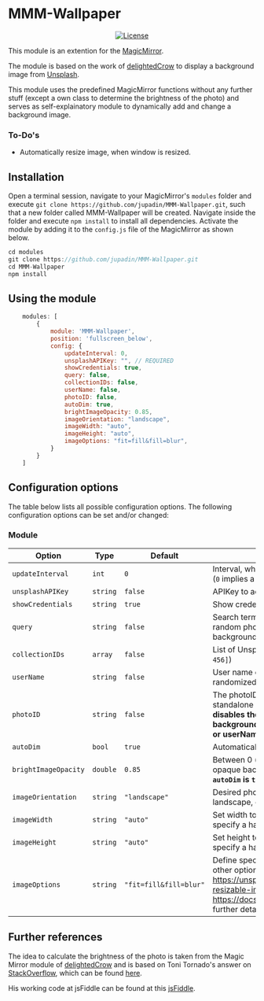 # MMM-Wallpaper

<p style="text-align: center">
    <a href="https://choosealicense.com/licenses/mit"><img src="https://img.shields.io/badge/license-MIT-blue.svg" alt="License"></a>
</p>

This module is an extention for the [MagicMirror](https://github.com/MichMich/MagicMirror).

The module is based on the work of [delightedCrow](https://github.com/delightedCrow/WallberryTheme) to display a background image from [Unsplash](https://unsplash.com).

This module uses the predefined MagicMirror functions without any further stuff (except a own class to determine the brightness of the photo) and serves as self-explainatory module to dynamically add and change a background image.

### To-Do's
- Automatically resize image, when window is resized.

## Installation

Open a terminal session, navigate to your MagicMirror's `modules` folder and execute `git clone https://github.com/jupadin/MMM-Wallpaper.git`, such that a new folder called MMM-Wallpaper will be created.
Navigate inside the folder and execute `npm install` to install all dependencies.
Activate the module by adding it to the `config.js` file of the MagicMirror as shown below.

````javascript
cd modules
git clone https://github.com/jupadin/MMM-Wallpaper.git
cd MMM-Wallpaper
npm install
````

## Using the module
````javascript
    modules: [
        {
            module: 'MMM-Wallpaper',
            position: 'fullscreen_below',
            config: {
                updateInterval: 0,
                unsplashAPIKey: "", // REQUIRED
                showCredentials: true,
                query: false,
                collectionIDs: false,
                userName: false,
                photoID: false, 
                autoDim: true, 
                brightImageOpacity: 0.85, 
                imageOrientation: "landscape",
                imageWidth: "auto",
                imageHeight: "auto",
                imageOptions: "fit=fill&fill=blur",
            }
        }
    ]
````

## Configuration options

The table below lists all possible configuration options.
The following configuration options can be set and/or changed:

### Module

| Option | Type | Default | Description |
| ---- | ---- | ---- | ---- |
| `updateInterval` | `int` | `0` | Interval, when a new background image is fetched (`0` implies a single fetch) |
| `unsplashAPIKey` | `string` | `false` | APIKey to access the Unsplash databse **REQUIRED** |
| `showCredentials` | `string` | `true` | Show credentials for displaying wallpaper |
| `query` | `string` | `false` | Search term for specific photos, from which a random photo should then be chosen as background |
| `collectionIDs`| `array` | `false` | List of Unsplash collection IDs (example: `[123, 456]`) |
| `userName`| `string` | `false` | User name of Unsplash user to further restrict the randomized photo selection. |
| `photoID` | `string` | `false` | The photoID can be found in the address bar in the standalone photo page. **Note: This option (if set) disables the background image randomized background change by given collectionIDs and / or userName and / or query)**|
| `autoDim` | `bool` | `true` | Automatically darken bright images |
| `brightImageOpacity` | `double` | `0.85` | Between 0 (black background) and 1 (visible opaque background), **Note: Only used when `autoDim` is `true`** |
| `imageOrientation` | `string` | `"landscape"` | Desired photo orientation - can be portrait, landscape, or squarish |
| `imageWidth` | `string` | `"auto"` | Set width to (current) screen / window width, or specify a hard-coded with in pixels |
| `imageHeight` | `string` | `"auto"` | Set height to (current) screen / window height, or specify a hard-coded height in pixels |
| `imageOptions` | `string` | `"fit=fill&fill=blur"` | Define special options to fetch photo. Possible other options: `fit=scale` or `fit=crop`. See https://unsplash.com/documentation#dynamically-resizable-images and https://docs.imgix.com/apis/rendering/size/fit for further details. |

## Further references
The idea to calculate the brightness of the photo is taken from the Magic Mirror module of [delightedCrow](https://github.com/delightedCrow/WallberryTheme) and is based on Toni Tornado's answer on [StackOverflow](https://stackoverflow.com/questions/13762864/image-dark-light-detection-client-sided-script), which can be found [here](https://stackoverflow.com/a/13766539).

His working code at jsFiddle can be found at this [jsFiddle](http://jsfiddle.net/s7Wx2/328/).
